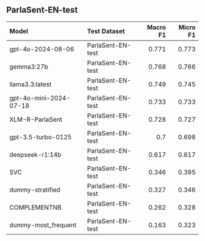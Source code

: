 ## ParlaSent-EN-test

| Model                  | Test Dataset      |   Macro F1 |   Micro F1 |
|:-----------------------|:------------------|-----------:|-----------:|
| gpt-4o-2024-08-06      | ParlaSent-EN-test |      0.771 |      0.773 |
| gemma3:27b             | ParlaSent-EN-test |      0.768 |      0.766 |
| llama3.3:latest        | ParlaSent-EN-test |      0.749 |      0.745 |
| gpt-4o-mini-2024-07-18 | ParlaSent-EN-test |      0.733 |      0.733 |
| XLM-R-ParlaSent        | ParlaSent-EN-test |      0.728 |      0.727 |
| gpt-3.5-turbo-0125     | ParlaSent-EN-test |      0.7   |      0.698 |
| deepseek-r1:14b        | ParlaSent-EN-test |      0.617 |      0.617 |
| SVC                    | ParlaSent-EN-test |      0.346 |      0.395 |
| dummy-stratified       | ParlaSent-EN-test |      0.327 |      0.346 |
| COMPLEMENTNB           | ParlaSent-EN-test |      0.262 |      0.328 |
| dummy-most_frequent    | ParlaSent-EN-test |      0.163 |      0.323 |